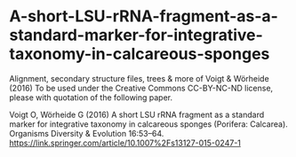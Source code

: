 # A-short-LSU-rRNA-fragment-as-a-standard-marker-for-integrative-taxonomy-in-calcareous-sponges
Alignment, secondary structure files, trees &amp; more of Voigt &amp; Wörheide (2016)
To be used under the Creative Commons CC-BY-NC-ND license, please with quotation of the following paper.

Voigt O, Wörheide G (2016) A short LSU rRNA fragment as a standard marker for integrative taxonomy in calcareous sponges (Porifera: Calcarea). Organisms Diversity &amp; Evolution 16:53–64.
https://link.springer.com/article/10.1007%2Fs13127-015-0247-1
